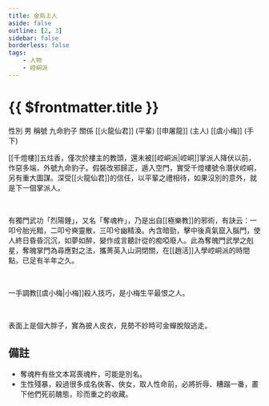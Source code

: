 ```yaml
---
title: 金烏上人
aside: false
outline: [2, 3]
sidebar: false
borderless: false
tags:
    - 人物
    - 崆峒派
---
```


# {{ $frontmatter.title }}

<ChTabs position="bottom">
	<ChTab title="金烏上人">
		<Ch src='/images/characters/special207/normal.webp' position='right'/>
		<ChName nameZh='金烏上人' nameEn='Jin Wu Shang Ren' position='right' />
		<ChTable>
			<ChTr>
				<ChTd isTitle=true>
					性別
				</ChTd>
				<ChTd>
					男
				</ChTd>
			</ChTr>
			<ChTr>
				<ChTd isTitle=true>
					稱號
				</ChTd>
				<ChTd>
					九命豹子
				</ChTd>
			</ChTr>
			<ChTr>
				<ChTd isTitle=true position='center'>
					關係
				</ChTd>
			</ChTr>
			<ChTr>
				<ChTd position='center'>
					[[火龍仙君]] (平輩)
				</ChTd>
			</ChTr>
			<ChTr>
				<ChTd position='center'>
					[[申屠龍]] (主人)
				</ChTd>
			</ChTr>
			<ChTr>
				<ChTd position='center'>
					[[虞小梅]] (手下)
				</ChTd>
			</ChTr>
		</ChTable>
	</ChTab>
</ChTabs>
<br>

[[千燈樓]]五炷香，僅次於樓主的教頭，還未被[[崆峒派|崆峒]]掌派人降伏以前，作惡多端，外號九命豹子。假裝改邪歸正，遁入空門，實受千燈樓號令潛伏崆峒，另有重大圖謀。深受[[火龍仙君]]的信任，以平輩之禮相待，如果沒別的意外，就是下一個掌派人。

<br>

有獨門武功「烈陽錘」，又名「奪魂杵」，乃是出自[[極樂教]]的邪術，有訣云：一叩兮胎光黯，二叩兮奭靈散，三叩兮幽精渙。內含暗勁，擊中後真氣竄入腦門，使人終日昏昏沉沉，如夢如醉，變作成言聽計從的痴啞廢人。此為奪魄門武學之剋星，奪魄掌門為尋應對之法，攜菁英入山洞閉關，在[[趙活]]入學崆峒派的時間點，已足有半年之久。

<br>

一手調教[[虞小梅|小梅]]殺人技巧，是小梅生平最恨之人。

<br>

表面上是個大胖子，實為披人皮衣，見勢不妙時可金蟬脫殼逃走。

## 備註

-   奪魂杵有些文本寫喪魂杵，可能是別名。
-   生性殘暴，殺過很多成名俠客、俠女，取人性命前，必將折辱、糟蹋一番，畫下他們死前醜態，珍而重之的收藏。
